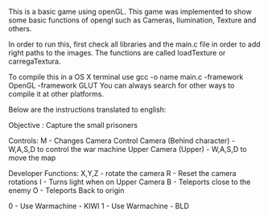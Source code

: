 This is a basic game using openGL.
This game was implemented to show some basic functions of opengl such as Cameras, Ilumination, 
Texture and others.

In order to run this, first check all libraries and the main.c file in order to add right 
paths to the images. The functions are called loadTexture or carregaTextura.

To compile this in a OS X terminal use gcc -o name main.c -framework OpenGL -framework GLUT
You can always search for other ways to compile it at other platforms.

Below are the instructions translated to english:

Objective : Capture the small prisoners

Controls: M - Changes Camera
Control Camera (Behind character) - W,A,S,D to control the war machine
Upper Camera (Upper) - W,A,S,D to move the map

Developer Functions: 
X,Y,Z - rotate the camera
R - Reset the camera rotations
I - Turns light when on Upper Camera
B - Teleports close to the enemy
O - Teleports Back to origin

0 - Use Warmachine - KIWI
1 - Use Warmachine - BLD
